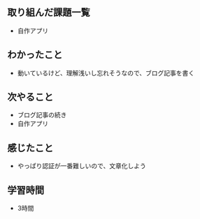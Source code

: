 ## 取り組んだ課題一覧
- 自作アプリ

## わかったこと
- 動いているけど、理解浅いし忘れそうなので、ブログ記事を書く

## 次やること
- ブログ記事の続き
- 自作アプリ

## 感じたこと
- やっぱり認証が一番難しいので、文章化しよう

## 学習時間
- 3時間